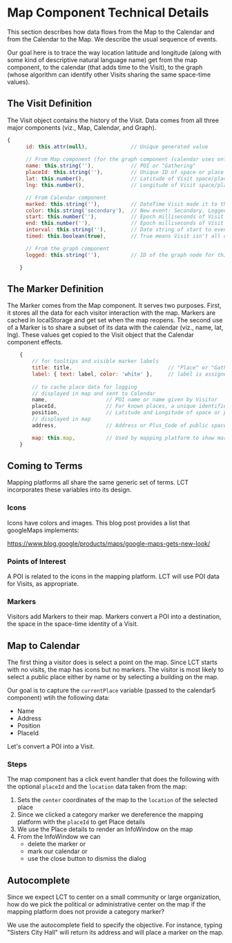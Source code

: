 # Map Component Technical Details

This section describes how data flows from the Map to the Calendar and from the Calendar to the Map. We describe the usual sequence of events.

Our goal here is to trace the way location latitude and longitude (along with some kind of descriptive natural language name) get from the map component, to the calendar (that adds time to the Visit), to the graph (whose algorithm can identify other Visits sharing the same space-time values).

## The Visit Definition

The Visit object contains the history of the Visit. Data comes from all three major components (viz., Map, Calendar, and Graph).

```js
{
      id: this.attr(null),              // Unique generated value
      
      // From Map component (for the graph component (calendar uses only name))
      name: this.string(''),            // POI or "Gathering"
      placeId: this.string(''),         // Unique ID of space or place
      lat: this.number(),               // Latitude of Visit space/place
      lng: this.number(),               // Longitude of Visit space/place

      // From Calendar component
      marked: this.string(''),          // DateTime Visit made it to the calendar
      color: this.string('secondary'),  // New event: Secondary. Logged event: Primary 
      start: this.number(''),           // Epoch milliseconds of Visit start
      end: this.number(''),             // Epoch milliseconds of Visit end
      interval: this.string(''),        // Date string of start to event values
      timed: this.boolean(true),        // True means Visit isn't all day

      // From the graph component
      logged: this.string(''),          // ID of the graph node for this Visit

    }

```

## The Marker Definition

The Marker comes from the Map component. It serves two purposes. First, it stores all the data for each visitor interaction with the map. Markers are cached in localStorage and get set when the map reopens. The second use of a Marker is to share a subset of its data with the calendar (viz., name, lat, lng). These values get copied to the Visit object that the Calendar component effects.

```js
    {
        // for tooltips and visible marker labels
        title: title,                               // "Place" or "Gathering"
        label: { text: label, color: 'white' },     // label is assigned a value before
        
        // to cache place data for logging
        // displayed in map and sent to Calendar
        name,                   // POI name or name given by Visitor
        placeId,                // For known places, a unique identifier
        position,               // Latitude and Longitude of space or place
        // displayed in map
        address,                // Address or Plus_Code of public space

        map: this.map,          // Used by mapping platform to show markers
    }

```

## Coming to Terms

Mapping platforms all share the same generic set of terms. LCT incorporates these variables into its design.

### Icons

Icons have colors and images. This blog post provides a list that googleMaps implements:

<https://www.blog.google/products/maps/google-maps-gets-new-look/>


### Points of Interest

A POI is related to the icons in the mapping platform. LCT will use POI data for Visits, as appropriate.

### Markers

Visitors add Markers to their map. Markers convert a POI into a destination, the space in the space-time identity of a Visit.


## Map to Calendar

The first thing a visitor does is select a point on the map. Since LCT starts with no visits, the map has icons but no markers. The visitor is most likely to select a public place either by name or by selecting a building on the map.

Our goal is to capture the `currentPlace` variable (passed to the calendar5 component) wtih the following data:

* Name
* Address
* Position
* PlaceId

Let's convert a POI into a Visit.

### Steps

The map component has a click event handler that does the following with the optional `placeId` and the `location` data taken from the map:

1. Sets the `center` coordinates of the map to the `location` of the selected place
2. Since we clicked a category marker we dereference the mapping platform with the `placeId` to get Place details
3. We use the Place details to render an InfoWindow on the map
4. From the InfoWindow we can
   * delete the marker or
   * mark our calendar or
   * use the close button to dismiss the dialog

## Autocomplete

Since we expect LCT to center on a small community or large organization, how do we pick the political or administrative center on the map if the mapping platform does not provide a category marker?

We use the autocomplete field to specify the objective. For instance, typing "Sisters City Hall" will return its address and will place a marker on the map.